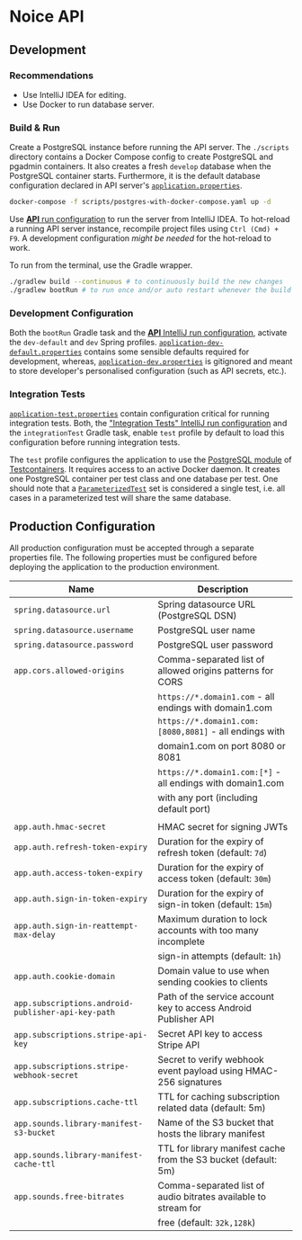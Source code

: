 # Noice API

## Development

### Recommendations

- Use IntelliJ IDEA for editing.
- Use Docker to run database server.

### Build & Run

Create a PostgreSQL instance before running the API server. The `./scripts` directory contains a
Docker Compose config to create PostgreSQL and pgadmin containers. It also creates a fresh `develop`
database when the PostgreSQL container starts. Furthermore, it is the default database configuration
declared in API server's [`application.properties`](src/main/resources/application.properties).

```sh
docker-compose -f scripts/postgres-with-docker-compose.yaml up -d
```

Use [**API** run configuration](.idea/runConfigurations/API.xml) to run the server from IntelliJ
IDEA. To hot-reload a running API server instance, recompile project files using `Ctrl (Cmd) + F9`.
A development configuration _might be needed_ for the hot-reload to work.

To run from the terminal, use the Gradle wrapper.

```sh
./gradlew build --continuous # to continuously build the new changes
./gradlew bootRun # to run once and/or auto restart whenever the build mutates
```

### Development Configuration

Both the `bootRun` Gradle task and the [**API** IntelliJ run
configuration](.idea/runConfigurations/API.xml), activate the `dev-default` and `dev` Spring
profiles.
[`application-dev-default.properties`](src/main/resources/application-dev-default.properties)
contains some sensible defaults required for development, whereas,
[`application-dev.properties`](src/main/resources/application-dev.properties) is gitignored and
meant to store developer's personalised configuration (such as API secrets, etc.).

### Integration Tests

[`application-test.properties`](src/integrationTest/resources/application-test.properties) contain
configuration critical for running integration tests. Both, the ["Integration Tests" IntelliJ run
configuration](.idea/runConfigurations/Integration_Tests.xml) and the `integrationTest` Gradle task,
enable `test` profile by default to load this configuration before running integration tests.

The `test` profile configures the application to use the [PostgreSQL
module](https://www.testcontainers.org/modules/databases/postgres/) of
[Testcontainers](https://www.testcontainers.org). It requires access to an active Docker daemon. It
creates one PostgreSQL container per test class and one database per test. One should note that a
[`ParameterizedTest`](https://junit.org/junit5/docs/current/user-guide/#writing-tests-parameterized-tests)
set is considered a single test, i.e. all cases in a parameterized test will share the same
database.

## Production Configuration

All production configuration must be accepted through a separate properties file. The following
properties must be configured before deploying the application to the production environment.

| Name                                               | Description                                                      |
|----------------------------------------------------|------------------------------------------------------------------|
| `spring.datasource.url`                            | Spring datasource URL (PostgreSQL DSN)                           |
| `spring.datasource.username`                       | PostgreSQL user name                                             |
| `spring.datasource.password`                       | PostgreSQL user password                                         |
| `app.cors.allowed-origins`                         | Comma-separated list of allowed origins patterns for CORS        |
|                                                    | `https://*.domain1.com` - all endings with domain1.com           |
|                                                    | `https://*.domain1.com:[8080,8081]` - all endings with           |
|                                                    | domain1.com on port 8080 or 8081                                 |
|                                                    | `https://*.domain1.com:[*]` - all endings with domain1.com       |
|                                                    | with any port (including default port)                           |
|                                                    |                                                                  |
| `app.auth.hmac-secret`                             | HMAC secret for signing JWTs                                     |
| `app.auth.refresh-token-expiry`                    | Duration for the expiry of refresh token (default: `7d`)         |
| `app.auth.access-token-expiry`                     | Duration for the expiry of access token (default: `30m`)         |
| `app.auth.sign-in-token-expiry`                    | Duration for the expiry of sign-in token (default: `15m`)        |
| `app.auth.sign-in-reattempt-max-delay`             | Maximum duration to lock accounts with too many incomplete       |
|                                                    | sign-in attempts (default: `1h`)                                 |
| `app.auth.cookie-domain`                           | Domain value to use when sending cookies to clients              |
| `app.subscriptions.android-publisher-api-key-path` | Path of the service account key to access Android Publisher API  |
| `app.subscriptions.stripe-api-key`                 | Secret API key to access Stripe API                              |
| `app.subscriptions.stripe-webhook-secret`          | Secret to verify webhook event payload using HMAC-256 signatures |
| `app.subscriptions.cache-ttl`                      | TTL for caching subscription related data (default: 5m)          |
| `app.sounds.library-manifest-s3-bucket`            | Name of the S3 bucket that hosts the library manifest            |
| `app.sounds.library-manifest-cache-ttl`            | TTL for library manifest cache from the S3 bucket (default: 5m)  |
| `app.sounds.free-bitrates`                         | Comma-separated list of audio bitrates available to stream for   |
|                                                    | free (default: `32k,128k`)                                       |
